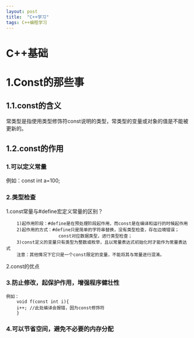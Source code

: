 ```yaml
---
layout: post
title:  "C++学习"
tags: C++编程学习
---
```

# C++基础

# 1.Const的那些事
## 1.1.const的含义
常类型是指使用类型修饰符const说明的类型，常类型的变量或对象的值是不能被更新的。
## 1.2.const的作用
###	1.可以定义常量
例如：const int a=100;
### 2.类型检查
1.const常量与#define宏定义常量的区别？
```
    1)起作用阶段：#define是在预处理阶段起作用，而const是在编译和运行的时候起作用
    2)起作用的方式：#define只是简单的字符串替换，没有类型检查，存在边境错误；
                    const对应数据类型，进行类型检查；
    3)const定义的变量只有类型为整数或枚举，且以常量表达式初始化时才能作为常量表达式
    注意：其他情况下它只是一个const限定的变量，不能将其与常量进行混淆。
```
2.const的优点
### 3.防止修改，起保护作用，增强程序健壮性
```
例如：
    void f(const int i){
    i++; //此处编译会报错，因为const修饰符
    }
```
### 4.可以节省空间，避免不必要的内存分配

